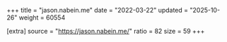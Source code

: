 +++
title = "jason.nabein.me"
date = "2022-03-22"
updated = "2025-10-26"
weight = 60554

[extra]
source = "https://jason.nabein.me/"
ratio = 82
size = 59
+++
